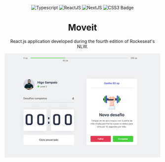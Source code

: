 <p align="center">
  <img alt="Typescript" src="https://img.shields.io/badge/-typescript-important?style=for-the-badge&color=3178C6&logo=typescript&logoColor=white" />
  <img alt="ReactJS" src="https://img.shields.io/badge/-reactjs-important?style=for-the-badge&color=61DAFB&logo=react&logoColor=black" />
  <img alt="NextJS" src="https://img.shields.io/badge/-nextjs-important?style=for-the-badge&color=000000&logo=nextjs&logoColor=white" />
  <img alt="CSS3 Badge" src="https://img.shields.io/badge/-css3-important?style=for-the-badge&color=1572B6&logo=css3&logoColor=white" />
</p>

<h1 align="center">Moveit</h1>

<p align="center">React.js application developed during the fourth edition of Rockeseat's NLW.</p>

<img src="public/screenshot.png" alt="Screenshot">
